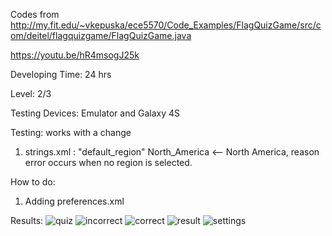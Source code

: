 Codes from 
http://my.fit.edu/~vkepuska/ece5570/Code_Examples/FlagQuizGame/src/com/deitel/flagquizgame/FlagQuizGame.java

https://youtu.be/hR4msogJ25k

Developing Time: 24 hrs

Level: 2/3

Testing Devices: Emulator and Galaxy 4S

Testing: works with a change

1. strings.xml : "default_region" North_America <--  North America, reason error occurs when no region is selected.

How to do:
1. Adding preferences.xml





Results:
![quiz](https://cloud.githubusercontent.com/assets/11301947/9871015/8c9090b6-5b45-11e5-988a-cabd51fedb34.png)
![incorrect](https://cloud.githubusercontent.com/assets/11301947/9871028/a540453e-5b45-11e5-81b7-4095bc97efaa.png)
![correct](https://cloud.githubusercontent.com/assets/11301947/9871043/b7f64ba6-5b45-11e5-8231-5ab1dfb4e71c.png)
![result](https://cloud.githubusercontent.com/assets/11301947/9871048/c0064a12-5b45-11e5-9963-86d8d606c6e2.png)
![settings](https://cloud.githubusercontent.com/assets/11301947/9871056/ca7325a6-5b45-11e5-89a2-9797c5b9bfc8.png)


